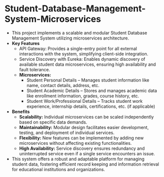 # Student-Database-Management-System-Microservices

- This project implements a scalable and modular Student Database Management System utilizing microservices architecture.
- **Key Features**
  - API Gateway: Provides a single-entry point for all external interactions with the system, simplifying client-side integration.
  - Service Discovery with Eureka: Enables dynamic discovery of available student data microservices, ensuring high availability and fault tolerance.
  - **Microservices:**
    - Student Personal Details – Manages student information like name, contact details, address, etc.
    - Student Academic Details – Stores and manages academic data like enrollment information, grades, course history, etc.
    - Student Work/Professional Details – Tracks student work experience, internship details, certifications, etc. (if applicable)
- **Benefits**
  - **Scalability:** Individual microservices can be scaled independently based on specific data demands.
  - **Maintainability:** Modular design facilitates easier development, testing, and deployment of individual services.
  - **Flexibility:** New features can be implemented by adding new microservices without affecting existing functionalities.
  - **High Availability:** Service discovery ensures redundancy and uninterrupted service even if a single service encounters an issue.
- This system offers a robust and adaptable platform for managing student data, fostering efficient record keeping and information retrieval for educational institutions and organizations.
